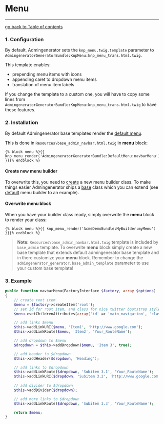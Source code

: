 # Menu
---------------------------------------

[go back to Table of contents][back-to-index]

[back-to-index]: https://github.com/symfony2admingenerator/AdmingeneratorGeneratorBundle/blob/master/Resources/doc/documentation.md#8-cookbook

### 1. Configuration

By default, Admingenerator sets the `knp_menu.twig.template` parameter to
`AdmingeneratorGeneratorBundle:KnpMenu:knp_menu_trans.html.twig`.

This template enables:

* prepending menu items with icons
* appending caret to dropdown menu items
* translation of menu item labels

If you change the template to a custom one, you will have to copy some lines
from `AdmingeneratorGeneratorBundle:KnpMenu:knp_menu_trans.html.twig` to have 
these features.

### 2. Installation

By default Admingenerator base templates render the [default menu][default-builder].

This is done in `Resources\base_admin_navbar.html.twig` in **menu** block:

```html+django
{% block menu %}{{ knp_menu_render('AdmingeneratorGeneratorBundle:DefaultMenu:navbarMenu') }}{% endblock %}
```

#### Create new menu builder

To overwrite this, you need to [create][create-builder] a new menu builder class. 
To make things easier Admingenerator ships a [base][extend-builder] class which 
you can extend (see [default][default-builder] menu builder to an example).

[create-builder]: https://github.com/KnpLabs/KnpMenuBundle/blob/master/Resources/doc/index.md#method-a-the-easy-way-yay
[extend-builder]: https://github.com/symfony2admingenerator/AdmingeneratorGeneratorBundle/blob/master/Menu/AdmingeneratorMenuBuilder.php
[default-builder]: https://github.com/symfony2admingenerator/AdmingeneratorGeneratorBundle/blob/master/Menu/DefaultMenuBuilder.php

#### Overwrite menu block

When you have your builder class ready, simply overwrite the **menu** block to render your class:

```html+django
{% block menu %}{{ knp_menu_render('AcmeDemoBundle:MyBuilder:myMenu') }}{% endblock %}
```

> **Note**: `Resources\base_admin_navbar.html.twig` template is included by `base_admin` 
template. To overwrite **menu** block simply create a new base template that extends 
default admingenerator base template and in there customize your **menu** block.
Remember to change the `admingenerator_generator.base_admin_template` parameter to use
your custom base template!

### 3. Example

```php
public function navbarMenu(FactoryInterface $factory, array $options)
{
    // create root item
    $menu = $factory->createItem('root');
    // set id for root item, and class for nice twitter bootstrap style
    $menu->setChildrenAttributes(array('id' => 'main_navigation', 'class' => 'nav'));

    // add links $menu
    $this->addLinkURI($menu, 'Item1', 'http://www.google.com');
    $this->addLinkRoute($menu, 'Item2', 'Your_RouteName');

    // add dropdown to $menu
    $dropdown = $this->addDropdown($menu, 'Item 3', true);

    // add header to $dropdown
    $this->addHeader($dropdown, 'Heading');

    // add links to $dropdown
    $this->addLinkRoute($dropdown, 'Subitem 3.1', 'Your_RouteName');
    $this->addLinkURI($dropdown, 'Subitem 3.2', 'http://www.google.com');
    
    // add divider to $dropdown
    $this->addDivider($dropdown);

    // add more links to $dropdown
    $this->addLinkRoute($dropdown, 'Subitem 3.3', 'Your_RouteName');

    return $menu;
}
```
